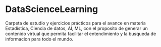 # DataScienceLearning
Carpeta de estudio y ejercicios prácticos para el avance en materia Estadística, Ciencia de datos, AI, ML, con el proposito de generar un contenido virtual que permita facilitar el entendimiento y la busqueda de informacion para todo el mundo.
